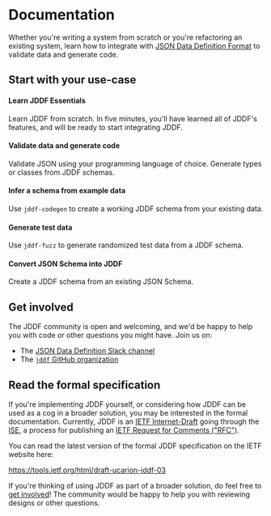# Documentation

Whether you're writing a system from scratch or you're refactoring an existing
system, learn how to integrate with [JSON Data Definition Format][jddf] to
validate data and generate code.

[jddf]: https://jddf.io

## Start with your use-case

<div class="mdc-layout-grid usecase-grid">
  <div class="mdc-layout-grid__inner">
    <div class="mdc-layout-grid__cell mdc-layout-grid__cell--span-6-desktop">
      <div class="mdc-card usecase-card">
        <div class="mdc-card__primary-action">
          <div class="usecase-card__primary">
            <h4 class="mdc-typography mdc-typography--headline6 usecase-card__title">
              Learn JDDF Essentials
            </h4>
          </div>
          <p class="mdc-typography mdc-typography--body2 usecase-card__secondary">
            Learn JDDF from scratch. In five minutes, you'll have learned all of
            JDDF's features, and will be ready to start integrating JDDF.
          </p>
        </div>
      </div>
    </div>
    <div class="mdc-layout-grid__cell mdc-layout-grid__cell--span-6-desktop">
      <div class="mdc-card usecase-card">
        <div class="mdc-card__primary-action">
          <div class="usecase-card__primary">
            <h4 class="mdc-typography mdc-typography--headline6 usecase-card__title">
              Validate data and generate code
            </h4>
          </div>
          <p class="mdc-typography mdc-typography--body2 usecase-card__secondary">
            Validate JSON using your programming language of choice. Generate
            types or classes from JDDF schemas.
          </p>
        </div>
      </div>
    </div>
    <div class="mdc-layout-grid__cell mdc-layout-grid__cell--span-6-desktop">
      <div class="mdc-card usecase-card">
        <div class="mdc-card__primary-action">
          <div class="usecase-card__primary">
            <h4 class="mdc-typography mdc-typography--headline6 usecase-card__title">
              Infer a schema from example data
            </h4>
          </div>
          <p class="mdc-typography mdc-typography--body2 usecase-card__secondary">
            Use <code>jddf-codegen</code> to create a working JDDF schema from
            your existing data.
          </p>
        </div>
      </div>
    </div>
    <div class="mdc-layout-grid__cell mdc-layout-grid__cell--span-6-desktop">
      <div class="mdc-card usecase-card">
        <div class="mdc-card__primary-action">
          <div class="usecase-card__primary">
            <h4 class="mdc-typography mdc-typography--headline6 usecase-card__title">
              Generate test data
            </h4>
          </div>
          <p class="mdc-typography mdc-typography--body2 usecase-card__secondary">
            Use <code>jddf-fuzz</code> to generate randomized test data from a
            JDDF schema.
          </p>
        </div>
      </div>
    </div>
    <div class="mdc-layout-grid__cell mdc-layout-grid__cell--span-6-desktop">
      <div class="mdc-card usecase-card">
        <div class="mdc-card__primary-action">
          <div class="usecase-card__primary">
            <h4 class="mdc-typography mdc-typography--headline6 usecase-card__title">
              Convert JSON Schema into JDDF
            </h4>
          </div>
          <p class="mdc-typography mdc-typography--body2 usecase-card__secondary">
            Create a JDDF schema from an existing JSON Schema.
          </p>
        </div>
      </div>
    </div>
  </div>
</div>

## Get involved

The JDDF community is open and welcoming, and we'd be happy to help you with
code or other questions you might have. Join us on:

* The [JSON Data Definition Slack channel](https://join.slack.com/t/jddf/shared_invite/enQtODIyODk0OTc5NjM0LTE5MGFhMzM4MWJlZDVjNzdmMDJmNmNjYThmNzBiNWE2ZjA2M2ZlZWVkNjljMTczMWUyNDVlMGUxNzY3ZTEyOWY)
* The [`jddf` GitHub organization](https://github.com/jddf)

## Read the formal specification

If you're implementing JDDF yourself, or considering how JDDF can be used as a
cog in a broader solution, you may be interested in the formal documentation.
Currently, JDDF is an [IETF Internet-Draft][ietf-id] going through the
[ISE][ietf-ise], a process for publishing an [IETF Request for Comments
("RFC")][ietf-rfc].

You can read the latest version of the formal JDDF specification on the IETF
website here:

https://tools.ietf.org/html/draft-ucarion-jddf-03

If you're thinking of using JDDF as part of a broader solution, do feel free to
[get involved](#get-involved)! The community would be happy to help you with
reviewing designs or other questions.

[ietf-id]: https://datatracker.ietf.org/doc/draft-ucarion-jddf/
[ietf-ise]: https://www.rfc-editor.org/about/independent/
[ietf-rfc]: https://en.wikipedia.org/wiki/Request_for_Comments
